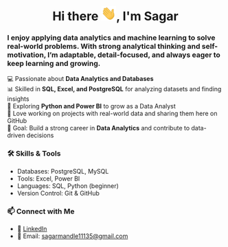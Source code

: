 <h1 align="center"> Hi there <img src="Image/Waving Hand.gif" width="35px" />, I'm Sagar </h1>

### I enjoy applying data analytics and machine learning to solve real-world problems. With strong analytical thinking and self-motivation, I’m adaptable, detail-focused, and always eager to keep learning and growing. 

💻 Passionate about **Data Analytics and Databases**  
📊 Skilled in **SQL, Excel, and PostgreSQL** for analyzing datasets and finding insights  
🚀 Exploring **Python and Power BI** to grow as a Data Analyst  
📂 Love working on projects with real-world data and sharing them here on GitHub  
🎯 Goal: Build a strong career in **Data Analytics** and contribute to data-driven decisions  

### 🛠️ Skills & Tools  
- Databases: PostgreSQL, MySQL  
- Tools: Excel, Power BI 
- Languages: SQL, Python (beginner)  
- Version Control: Git & GitHub  

### 📫 Connect with Me  
- 💼 [LinkedIn](https://www.linkedin.com/in/sagar-kumar-mandle-7086ba366/) 
- 📧 Email: sagarmandle11135@gmail.com 



